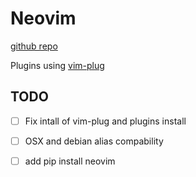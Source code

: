 # Neovim

[github repo](https://github.com/neovim/neovim)

Plugins using [vim-plug](https://github.com/junegunn/vim-plug)

## TODO

- [ ] Fix intall of vim-plug and plugins install
- [ ] OSX and debian alias compability
- [ ] add pip install neovim

